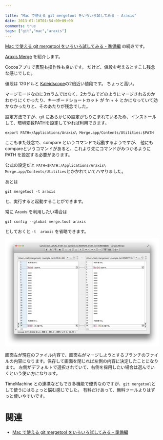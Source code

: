 ```yaml
---

title: "Mac で使える git mergetool をいろいろ試してみる - Araxis"
date: 2013-07-10T01:54:00+09:00
comments: true
tags: ["git","mac","araxis"]
---
```


[Mac で使える git mergetool をいろいろ試してみる - 準備編](/blog/2013/06/26/git-mergetool/) の続きです。

[Araxis Merge](http://www.araxis.com/merge_mac/index.html) を紹介します。

Cocoaアプリで表現も操作性も良いです。
だけど、値段を考えるとすこし残念な感じでした。

値段は 120ドルと [Kaleidscope](/blog/2013/06/29/git-mergetool-kaleidoscope/)の2倍近い値段です。
ちょっと高い。

マージモードなのに3カラムではなく、2カラムでどのようにマージされるのかわかりにくかったり、キーボードショートカット が fn + ↓ とかになっていて効かなかったりと、そのあたりが残念でした。

設定方法ですが、git にあらかじめ設定がもりこまれているため、インストールして、環境変数PATHを設定してやれば利用できます。

```
export PATH=/Applications/Araxis\ Merge.app/Contents/Utilities:$PATH
```

ここもまた残念で、compare というコマンドで起動するようですが、 他にもcompareというコマンドがあると、これより先にコマンドがみつかるように PATH を設定する必要があります。

公式の設定だと `PATH=$PATH:/Applications/Araxis\ Merge.app/Contents/Utilities`とかかれていてハマりました。

あとは

```
git mergetool -t araxis
```

と、実行すると起動することができます。

常に Araxis を利用したい場合は

```
git config --global merge.tool araxis
```

としておくと `-t  araxis` を省略できます。

![araxis の画面](/images/araxis.png)

画面左が現在のファイル内容で、画面右がマージしようとするブランチのファイルの内容になります。保存して画面を閉じれば左側の内容に決定したことになります。
左側がデフォルトで選択されていて、右側を採用したい場合は選んでいくという使い方になります。

TimeMachine との連携などもでき多機能で優秀なのですが、`git mergetool`として使うにはちょっと悩む感じでした。
有料だけあって、無料ツールよりはずっと使いやすいです。

# 関連

* [Mac で使える git mergetool をいろいろ試してみる - 準備編](/blog/2013/06/26/git-mergetool/)
